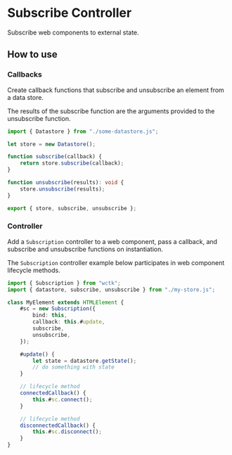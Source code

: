 # Subscribe Controller

Subscribe web components to external state.

## How to use

### Callbacks

Create callback functions that subscribe and unsubscribe an element from a data store.

The results of the subscribe function are the arguments provided to the unsubscribe function.

```ts
import { Datastore } from "./some-datastore.js";

let store = new Datastore();

function subscribe(callback) {
	return store.subscribe(callback);
}

function unsubscribe(results): void {
	store.unsubscribe(results);
}

export { store, subscribe, unsubscribe };
```

### Controller

Add a `Subscription` controller to a web component, pass a callback, and subscribe and unsubscribe functions on instantiation.

The `Subscription` controller example below participates in web component lifecycle methods.

```ts
import { Subscription } from "wctk";
import { datastore, subscribe, unsubscribe } from "./my-store.js";

class MyElement extends HTMLElement {
	#sc = new Subscription({
		bind: this,
		callback: this.#update,
		subscribe,
		unsubscribe,
	});

	#update() {
		let state = datastore.getState();
		// do something with state
	}

	// lifecycle method
	connectedCallback() {
		this.#sc.connect();
	}

	// lifecycle method
	disconnectedCallback() {
		this.#sc.disconnect();
	}
}
```
